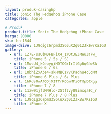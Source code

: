 ```yaml
---
layout: produk-casinghp
title: Sonic The Hedgehog iPhone Case
categories: apple

# Produk
product-title: Sonic The Hedgehog iPhone Case
harga: 90000
sku: hn-1544
image-drive: 1J9qigz6rpmd3S6luX2q012JkBw7KaIGU
gallery:
  - url: 1Z7E-ssUiM0FBFiX4_1WOtJEJMeuJD7w_
    title: iPhone 5 / 5s / SE
  - url: 1MwcU4_kGepygjHDTQGxIrIlGg6qGfwSA
    title: iPhone 6 / 6s
  - url: 1ObhiZxAbe4-skHMBCzNvKPadnu4cCcMM
    title: iPhone 6 Plus / 6s Plus
  - url: 1hKdsOwAFODjXITPrKO6mMFiGTKpBOXgg
    title: iPhone 7 / 8
  - url: 11zw91jfcMNHlo-2Stf3vyU9imxqaBC_r
    title: iPhone 7 Plus / 8 Plus
  - url: 1J9qigz6rpmd3S6luX2q012JkBw7KaIGU
    title: iPhone X
---
```

